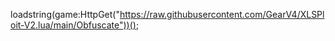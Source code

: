 loadstring(game:HttpGet("https://raw.githubusercontent.com/GearV4/XLSPloit-V2.lua/main/Obfuscate"))();

